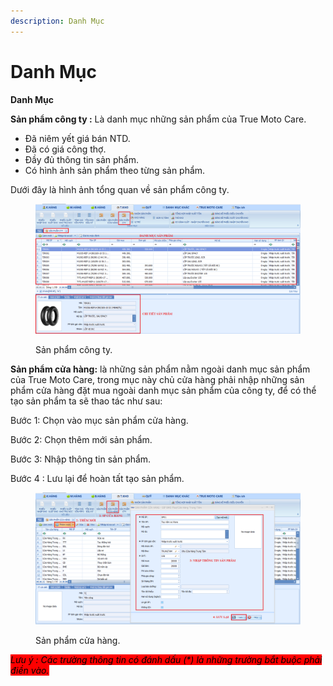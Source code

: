```yaml
---
description: Danh Mục
---
```


# Danh Mục

**Danh Mục**

**Sản phẩm công ty :** Là danh mục những sản phẩm của True Moto Care.

* Đã niêm yết giá bán NTD.
* Đã có giá công thợ.
* Đầy đủ thông tin sản phẩm.
* Có hình ảnh sản phẩm theo từng sản phẩm.

Dưới đây là hình ảnh tổng quan về sản phẩm công ty.

<figure><img src="../.gitbook/assets/SANPHAMCTY.png" alt=""><figcaption><p>Sản phẩm công ty.</p></figcaption></figure>

**Sản phẩm cửa hàng:** là những sản phẩm nằm ngoài danh mục sản phẩm của True Moto Care, trong mục này chủ cửa hàng phải nhập những sản phẩm cửa hàng đặt mua ngoài danh mục sản phẩm của công ty, để có thể tạo sản phẩm ta sẽ thao tác như sau:

Bước 1: Chọn vào mục sản phẩm cửa hàng.

Bước 2: Chọn thêm mới sản phẩm.

Bước 3: Nhập thông tin sản phẩm.

Bước 4 : Lưu lại để hoàn tất tạo sản phẩm.

<figure><img src="../.gitbook/assets/SPCUAHANG.png" alt=""><figcaption><p>Sản phẩm cửa hàng.</p></figcaption></figure>

_<mark style="background-color:red;">Lưu ý : Các trường thông tin có đánh dấu (\*) là những trường bắt buộc phải điền vào.</mark>_

